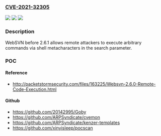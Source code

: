 ### [CVE-2021-32305](https://cve.mitre.org/cgi-bin/cvename.cgi?name=CVE-2021-32305)
![](https://img.shields.io/static/v1?label=Product&message=n%2Fa&color=blue)
![](https://img.shields.io/static/v1?label=Version&message=n%2Fa&color=blue)
![](https://img.shields.io/static/v1?label=Vulnerability&message=n%2Fa&color=brighgreen)

### Description

WebSVN before 2.6.1 allows remote attackers to execute arbitrary commands via shell metacharacters in the search parameter.

### POC

#### Reference
- http://packetstormsecurity.com/files/163225/Websvn-2.6.0-Remote-Code-Execution.html

#### Github
- https://github.com/20142995/Goby
- https://github.com/ARPSyndicate/cvemon
- https://github.com/ARPSyndicate/kenzer-templates
- https://github.com/xinyisleep/pocscan


